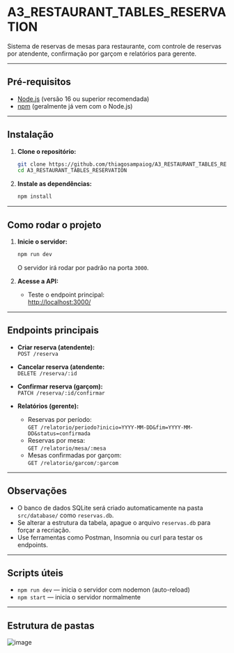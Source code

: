 # A3_RESTAURANT_TABLES_RESERVATION

Sistema de reservas de mesas para restaurante, com controle de reservas por atendente, confirmação por garçom e relatórios para gerente.

---

## Pré-requisitos

- [Node.js](https://nodejs.org/) (versão 16 ou superior recomendada)
- [npm](https://www.npmjs.com/) (geralmente já vem com o Node.js)

---

## Instalação

1. **Clone o repositório:**
   ```bash
   git clone https://github.com/thiagosampaiog/A3_RESTAURANT_TABLES_RESERVATION.git
   cd A3_RESTAURANT_TABLES_RESERVATION
   ```

2. **Instale as dependências:**
   ```bash
   npm install
   ```

---

## Como rodar o projeto

1. **Inicie o servidor:**
   ```bash
   npm run dev
   ```
   O servidor irá rodar por padrão na porta `3000`.

2. **Acesse a API:**
   - Teste o endpoint principal:  
     [http://localhost:3000/](http://localhost:3000/)

---

## Endpoints principais

- **Criar reserva (atendente):**  
  `POST /reserva`  

- **Cancelar reserva (atendente:**  
  `DELETE /reserva/:id`

- **Confirmar reserva (garçom):**  
  `PATCH /reserva/:id/confirmar`
  
- **Relatórios (gerente):**
  - Reservas por período:  
    `GET /relatorio/periodo?inicio=YYYY-MM-DD&fim=YYYY-MM-DD&status=confirmada`
  - Reservas por mesa:  
    `GET /relatorio/mesa/:mesa`
  - Mesas confirmadas por garçom:  
    `GET /relatorio/garcom/:garcom`

---

## Observações

- O banco de dados SQLite será criado automaticamente na pasta `src/database/` como `reservas.db`.
- Se alterar a estrutura da tabela, apague o arquivo `reservas.db` para forçar a recriação.
- Use ferramentas como Postman, Insomnia ou curl para testar os endpoints.

---

## Scripts úteis

- `npm run dev` — inicia o servidor com nodemon (auto-reload)
- `npm start` — inicia o servidor normalmente

---

## Estrutura de pastas

![image](https://github.com/user-attachments/assets/5026ae41-a255-4ba7-bf4f-c4f9672882c7)


